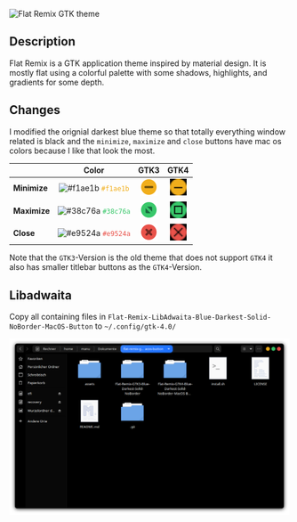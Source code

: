 ![Flat Remix GTK theme](assets/logo.svg)

## Description
Flat Remix is a GTK application theme inspired by material design. It is mostly flat using a colorful palette with some shadows, highlights, and gradients for some depth.

## Changes

I modified the orignial darkest blue theme so that totally everything window related is black and the ```minimize```, ```maximize``` and ```close``` buttons have mac os colors because I like that look the most.

|               | **Color**                                                                                               | **GTK3**                                            | **GTK4**
|:--------------|:-------------------------------------------------------------------------------------------------------:|:--------------------------------------------------:|:---:|
| **Minimize**  | ![#f1ae1b](https://via.placeholder.com/15/f1ae1b/000000?text=+) <font color="#f1ae1b"> ```#f1ae1b``` </font> | ![minigtk3](assets/GTK3/titlebutton-minimize-hover-darkest@2.png)  | <img src="assets/GTK4/minimize-button-hover.png" alt="minigtk4" width="30"/>  |
| **Maximize**  | ![#38c76a](https://via.placeholder.com/15/38c76a/000000?text=+) <font color="#38c76a"> ```#38c76a``` </font> | ![maxigtk3](assets/GTK3/titlebutton-maximize-active-darkest@2.png) | <img src="assets/GTK4/maximize-button-hover.png" alt="maxigtk4" width="30"/>  |
| **Close**     | ![#e9524a](https://via.placeholder.com/15/e9524a/000000?text=+) <font color="#e9524a"> ```#e9524a``` </font> | ![closegtk3](assets/GTK3/titlebutton-close-hover-darkest@2.png)     | <img src="assets/GTK4/close-button-hover.png" alt="closegtk4" width="30"/>

Note that the ```GTK3```-Version is the old theme that does not support ```GTK4``` it also has smaller titlebar buttons as the ```GTK4```-Version. 

## Libadwaita

Copy all containing files in ```Flat-Remix-LibAdwaita-Blue-Darkest-Solid-NoBorder-MacOS-Button``` to ```~/.config/gtk-4.0/```

![theme preview](assets/preview.png)